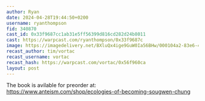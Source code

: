 ```yaml
---
author: Ryan
date: 2024-04-28T19:44:50+0200
username: ryanthompson
fid: 340870
cast_id: 0x33f9687cc1ab31e5ff56399d816cd282d24b8011
cast: https://warpcast.com/ryanthompson/0x33f9687c
image: https://imagedelivery.net/BXluQx4ige9GuW0Ia56BHw/000104a2-83e6-4225-9f86-c8022d8e1000/original
recast_author: tim/vortac
recast_username: vortac
recast_hash: https://warpcast.com/vortac/0x56f960ca
layout: post
---
```

The book is avilable for preorder at: https://www.anteism.com/shop/ecologies-of-becoming-sougwen-chung  

<img src='https://imagedelivery.net/BXluQx4ige9GuW0Ia56BHw/000104a2-83e6-4225-9f86-c8022d8e1000/original' alt='' referrerpolicy='no-referrer'/>